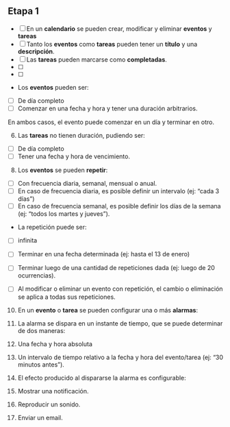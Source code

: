 ## Etapa 1
- [ ] En un **calendario** se pueden crear, modificar y eliminar **************eventos************** y **************tareas**************
- [ ]  Tanto los **eventos** como **tareas** pueden tener un **título** y una **descripción**.
- [ ] Las **tareas** pueden marcarse como **completadas**.
- [ ] 
- [ ] 
- Los **eventos** pueden ser:
- [ ] De día completo
- [ ]  Comenzar en una fecha y hora y tener una duración arbitrarios.

En ambos casos, el evento puede comenzar en un día y terminar en otro.

6.  Las **tareas** no tienen duración, pudiendo ser:

- [ ] De día completo
- [ ]  Tener una fecha y hora de vencimiento.

8.  Los **eventos** se pueden **repetir**:

- [ ] Con frecuencia diaria, semanal, mensual o anual.
- [ ] En caso de frecuencia diaria, es posible definir un intervalo (ej: “cada 3 días”)
- [ ]  En caso de frecuencia semanal, es posible definir los días de la semana (ej: “todos los martes y jueves”).
- La repetición puede ser:

- [ ] infinita
- [ ]  Terminar en una fecha determinada (ej: hasta el 13 de enero)
- [ ] Terminar luego de una cantidad de repeticiones dada (ej: luego de 20 ocurrencias).

- [ ] Al modificar o eliminar un evento con repetición, el cambio o eliminación se aplica a todas sus repeticiones.

10.  En un **evento** o **tarea** se pueden configurar una o más **alarmas**:

1.  La alarma se dispara en un instante de tiempo, que se puede determinar de dos maneras:

1.  Una fecha y hora absoluta
2.  Un intervalo de tiempo relativo a la fecha y hora del evento/tarea (ej: “30 minutos antes”).

3.  El efecto producido al dispararse la alarma es configurable:

1.  Mostrar una notificación.
2.  Reproducir un sonido.
3.  Enviar un email.